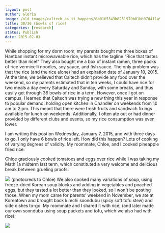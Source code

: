 ```yaml
---
layout: post
author: Gloria
image: /old_images/caltech_as_it_happens/6a0105349b8251970b01bb07d4f1a9970d.jpg
title: 30/36 (bowls of rice)
categories: [research]
status: Publish
date: 2015-02-03
---
```


While shopping for my dorm room, my parents bought me three boxes of Haetban instant microwaveable rice, which has the tagline “Rice that tastes better than rice!” They also bought me a box of instant ramen, three packs of rice vermicelli noodles, soy sauce, and fish sauce. The only problem was that the rice (and the rice alone) had an expiration date of January 10, 2015. 
At the time, we believed that Caltech didn’t provide any food over the weekend, so my parents estimated that in ten weeks, I could have rice for two meals a day every Saturday and Sunday, with some breaks, and thus easily get through 36 bowls of rice in a term. However, once I got on campus, I learned that Caltech was trying a new thing this year in response to popular demand: holding open kitchen in Chandler on weekends from 10 am to 2 pm. This meant that there were fresh fruits and sandwich fixings available for lunch on weekends. Additionally, I often ate out or had dinner provided by different clubs and events, so my rice consumption was even lower.

I am writing this post on Wednesday, January 7, 2015, and with three days to go, I only have 6 bowls of rice left. How did this happen? Lots of cooking of varying degrees of validity. My roommate, Chloe, and I cooked pineapple fried rice:

Chloe graciously cooked tomatoes and eggs over rice while I was taking my Math 1a midterm last term, which constituted a very welcome and delicious break between grueling proofs:


![](/old_images/caltech_as_it_happens/6a0105349b8251970b01b7c7311ea5970b.jpg)
(photocreds to Chloe)
We also cooked many variations of soup, using freeze-dried Korean soup blocks and adding in vegetables and poached eggs, but they tasted a lot better than they looked, so I won't be posting those. When my mom came for parents’ weekend in November, we ate at Koreatown and brought back kimchi soondubu (spicy soft tofu stew) and side dishes to-go. My roommate and I shared it with rice, (and later made our own soondubu using soup packets and tofu, which we also had with rice):


![](/old_images/caltech_as_it_happens/6a0105349b8251970b01b8d0ba88c5970c.jpg)
